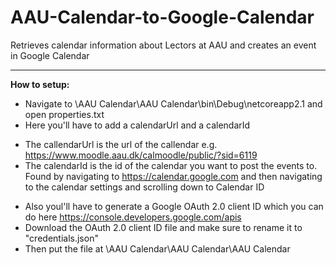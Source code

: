 # AAU-Calendar-to-Google-Calendar
Retrieves calendar information about Lectors at AAU and creates an event in Google Calendar

---
**How to setup:**
 * Navigate to \AAU Calendar\AAU Calendar\bin\Debug\netcoreapp2.1 and open properties.txt
 * Here you'll have to add a calendarUrl and a calendarId 
  - The callendarUrl is the url of the callendar e.g. https://www.moodle.aau.dk/calmoodle/public/?sid=6119 
  - The calendarId is the id of the calendar you want to post the events to. Found by navigating to https://calendar.google.com and then navigating to the calendar settings and scrolling down to Calendar ID

* Also youl'll have to generate a Google OAuth 2.0 client ID which you can do here https://console.developers.google.com/apis
* Download the OAuth 2.0 client ID file and make sure to rename it to "credentials.json" 
* Then put the file at \AAU Calendar\AAU Calendar\AAU Calendar
